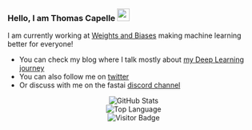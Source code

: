 ### Hello, I am Thomas Capelle <img src="https://media.giphy.com/media/hvRJCLFzcasrR4ia7z/giphy.gif" width="25px">
I am currently working at [Weights and Biases](http://wandb.ai) making machine learning better for everyone!

- You can check my blog where I talk mostly about [my Deep Learning journey](https://tcapelle.github.io/)
- You can also follow me on [twitter](https://twitter.com/thecapeador)
- Or discuss with me on the fastai [discord channel](https://discord.gg/hE2w7Gcq)

<p align="center">
    <img alt="GitHub Stats" src="https://github-readme-stats.vercel.app/api?username=tcapelle&show_icons=true&hide=issues&icon_color=000000&hide_border=true&title_color=5391FE&text_color=555">
    <br>
    <img alt="Top Language" src="https://github-readme-stats.vercel.app/api/top-langs/?username=tcapelle&hide=html,&hide_border=true&title_color=5391FE&text_color=555">
    <br>
    <img alt="Visitor Badge" src="https://visitor-badge.laobi.icu/badge?page_id=tcapelle.tcapelle">
</p>

